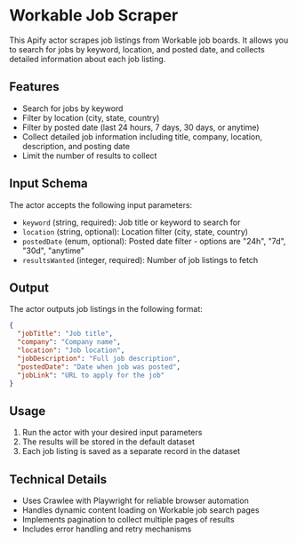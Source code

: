 # Workable Job Scraper

This Apify actor scrapes job listings from Workable job boards. It allows you to search for jobs by keyword, location, and posted date, and collects detailed information about each job listing.

## Features

- Search for jobs by keyword
- Filter by location (city, state, country)
- Filter by posted date (last 24 hours, 7 days, 30 days, or anytime)
- Collect detailed job information including title, company, location, description, and posting date
- Limit the number of results to collect

## Input Schema

The actor accepts the following input parameters:

- `keyword` (string, required): Job title or keyword to search for
- `location` (string, optional): Location filter (city, state, country)
- `postedDate` (enum, optional): Posted date filter - options are "24h", "7d", "30d", "anytime"
- `resultsWanted` (integer, required): Number of job listings to fetch

## Output

The actor outputs job listings in the following format:

```json
{
  "jobTitle": "Job title",
  "company": "Company name",
  "location": "Job location",
  "jobDescription": "Full job description",
  "postedDate": "Date when job was posted",
  "jobLink": "URL to apply for the job"
}
```

## Usage

1. Run the actor with your desired input parameters
2. The results will be stored in the default dataset
3. Each job listing is saved as a separate record in the dataset

## Technical Details

- Uses Crawlee with Playwright for reliable browser automation
- Handles dynamic content loading on Workable job search pages
- Implements pagination to collect multiple pages of results
- Includes error handling and retry mechanisms